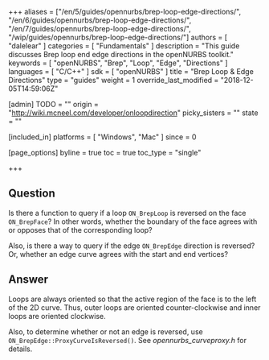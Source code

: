 +++
aliases = ["/en/5/guides/opennurbs/brep-loop-edge-directions/", "/en/6/guides/opennurbs/brep-loop-edge-directions/", "/en/7/guides/opennurbs/brep-loop-edge-directions/", "/wip/guides/opennurbs/brep-loop-edge-directions/"]
authors = [ "dalelear" ]
categories = [ "Fundamentals" ]
description = "This guide discusses Brep loop end edge directions in the openNURBS toolkit."
keywords = [ "openNURBS", "Brep", "Loop", "Edge", "Directions" ]
languages = [ "C/C++" ]
sdk = [ "openNURBS" ]
title = "Brep Loop & Edge Directions"
type = "guides"
weight = 1
override_last_modified = "2018-12-05T14:59:06Z"

[admin]
TODO = ""
origin = "http://wiki.mcneel.com/developer/onloopdirection"
picky_sisters = ""
state = ""

[included_in]
platforms = [ "Windows", "Mac" ]
since = 0

[page_options]
byline = true
toc = true
toc_type = "single"

+++

 
## Question

Is there a function to query if a loop `ON_BrepLoop` is reversed on the face `ON_BrepFace`?  In other words, whether the boundary of the face agrees with or opposes that of the corresponding loop?

Also, is there a way to query if the edge `ON_BrepEdge` direction is reversed?  Or, whether an edge curve agrees with the start and end vertices?

## Answer

Loops are always oriented so that the active region of the face is to the left of the 2D curve.  Thus, outer loops are oriented counter-clockwise and inner loops are oriented clockwise.

Also, to determine whether or not an edge is reversed, use `ON_BrepEdge::ProxyCurveIsReversed()`.  See *opennurbs_curveproxy.h* for details.

